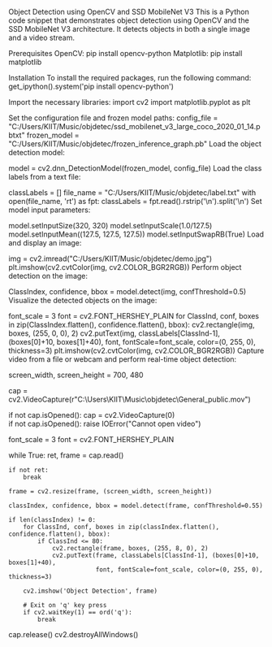 Object Detection using OpenCV and SSD MobileNet V3
This is a Python code snippet that demonstrates object detection using OpenCV and the SSD MobileNet V3 architecture. 
It detects objects in both a single image and a video stream.

Prerequisites
OpenCV: pip install opencv-python
Matplotlib: pip install matplotlib

Installation
To install the required packages, run the following command:
get_ipython().system('pip install opencv-python')


Import the necessary libraries:
import cv2
import matplotlib.pyplot as plt

Set the configuration file and frozen model paths:
config_file = "C:/Users/KIIT/Music/objdetec/ssd_mobilenet_v3_large_coco_2020_01_14.pbtxt"
frozen_model = "C:/Users/KIIT/Music/objdetec/frozen_inference_graph.pb"
Load the object detection model:

model = cv2.dnn_DetectionModel(frozen_model, config_file)
Load the class labels from a text file:

classLabels = []
file_name = "C:/Users/KIIT/Music/objdetec/label.txt"
with open(file_name, 'rt') as fpt:
    classLabels = fpt.read().rstrip('\n').split('\n')
Set model input parameters:

model.setInputSize(320, 320)
model.setInputScale(1.0/127.5)
model.setInputMean((127.5, 127.5, 127.5))
model.setInputSwapRB(True)
Load and display an image:

img = cv2.imread("C:/Users/KIIT/Music/objdetec/demo.jpg")
plt.imshow(cv2.cvtColor(img, cv2.COLOR_BGR2RGB))
Perform object detection on the image:

ClassIndex, confidence, bbox = model.detect(img, confThreshold=0.5)
Visualize the detected objects on the image:

font_scale = 3
font = cv2.FONT_HERSHEY_PLAIN
for ClassInd, conf, boxes in zip(ClassIndex.flatten(), confidence.flatten(), bbox):
    cv2.rectangle(img, boxes, (255, 0, 0), 2)
    cv2.putText(img, classLabels[ClassInd-1], (boxes[0]+10, boxes[1]+40),
                font, fontScale=font_scale, color=(0, 255, 0), thickness=3)
plt.imshow(cv2.cvtColor(img, cv2.COLOR_BGR2RGB))
Capture video from a file or webcam and perform real-time object detection:

screen_width, screen_height = 700, 480

cap = cv2.VideoCapture(r"C:\Users\KIIT\Music\objdetec\General_public.mov")

if not cap.isOpened():
    cap = cv2.VideoCapture(0)  
if not cap.isOpened():
    raise IOError("Cannot open video")

font_scale = 3
font = cv2.FONT_HERSHEY_PLAIN

while True:
    ret, frame = cap.read()

    if not ret:
        break

    frame = cv2.resize(frame, (screen_width, screen_height))

    classIndex, confidence, bbox = model.detect(frame, confThreshold=0.55)

    if len(classIndex) != 0:
        for ClassInd, conf, boxes in zip(classIndex.flatten(), confidence.flatten(), bbox):
            if ClassInd <= 80:
                cv2.rectangle(frame, boxes, (255, 8, 0), 2)
                cv2.putText(frame, classLabels[ClassInd-1], (boxes[0]+10, boxes[1]+40),
                            font, fontScale=font_scale, color=(0, 255, 0), thickness=3)
        
        cv2.imshow('Object Detection', frame)
        
        # Exit on 'q' key press
        if cv2.waitKey(1) == ord('q'):
            break

cap.release()
cv2.destroyAllWindows()
